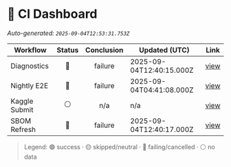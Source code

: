 # 🚦 CI Dashboard

_Auto-generated: `2025-09-04T12:53:31.753Z`_

| Workflow | Status | Conclusion | Updated (UTC) | Link |
|---|:---:|:---:|---|---|
| Diagnostics | 🔴 | failure | 2025-09-04T12:40:15.000Z | [view](https://github.com/bartytime4life/ArielSensorArray/actions/runs/17464149043) |
| Nightly E2E | 🔴 | failure | 2025-09-04T04:41:08.000Z | [view](https://github.com/bartytime4life/ArielSensorArray/actions/runs/17453526550) |
| Kaggle Submit | ⚪ | n/a | n/a | [view]( ) |
| SBOM Refresh | 🔴 | failure | 2025-09-04T12:40:17.000Z | [view](https://github.com/bartytime4life/ArielSensorArray/actions/runs/17464149652) |

> Legend: 🟢 success · 🟡 skipped/neutral · 🔴 failing/cancelled · ⚪ no data